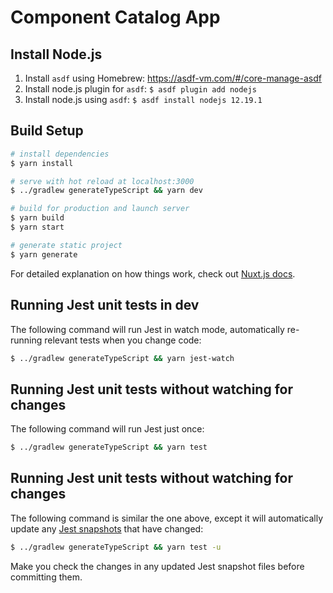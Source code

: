 # Component Catalog App

## Install Node.js

1. Install `asdf` using Homebrew: https://asdf-vm.com/#/core-manage-asdf
2. Install node.js plugin for `asdf`: `$ asdf plugin add nodejs`
3. Install node.js using `asdf`: `$ asdf install nodejs 12.19.1`

## Build Setup

```bash
# install dependencies
$ yarn install

# serve with hot reload at localhost:3000
$ ../gradlew generateTypeScript && yarn dev

# build for production and launch server
$ yarn build
$ yarn start

# generate static project
$ yarn generate
```

For detailed explanation on how things work, check out [Nuxt.js docs](https://nuxtjs.org).

## Running Jest unit tests in dev

The following command will run Jest in watch mode, automatically re-running relevant tests when you change code: 

```bash
$ ../gradlew generateTypeScript && yarn jest-watch
```

## Running Jest unit tests without watching for changes

The following command will run Jest just once: 

```bash
$ ../gradlew generateTypeScript && yarn test
```

## Running Jest unit tests without watching for changes

The following command is similar the one above, except it will automatically update any 
[Jest snapshots](https://jestjs.io/docs/en/snapshot-testing) that have changed: 

```bash
$ ../gradlew generateTypeScript && yarn test -u
```

Make you check the changes in any updated Jest snapshot files before committing them.  
